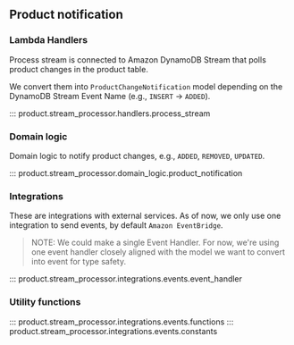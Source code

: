 
## Product notification

### Lambda Handlers

Process stream is connected to Amazon DynamoDB Stream that polls product changes in the product table.

We convert them into `ProductChangeNotification` model depending on the DynamoDB Stream Event Name (e.g., `INSERT` -> `ADDED`).

::: product.stream_processor.handlers.process_stream

### Domain logic

Domain logic to notify product changes, e.g., `ADDED`, `REMOVED`, `UPDATED`.

::: product.stream_processor.domain_logic.product_notification

### Integrations

These are integrations with external services. As of now, we only use one integration to send events, by default `Amazon EventBridge`.

> NOTE: We could make a single Event Handler. For now, we're using one event handler closely aligned with the model we want to convert into event for type safety.

::: product.stream_processor.integrations.events.event_handler

### Utility functions

::: product.stream_processor.integrations.events.functions
::: product.stream_processor.integrations.events.constants
